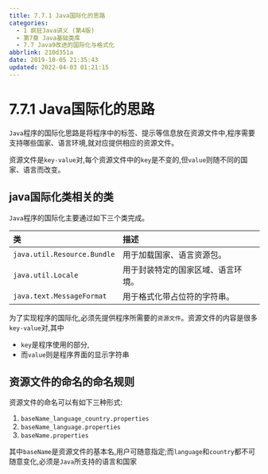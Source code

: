 ```yaml
---
title: 7.7.1 Java国际化的思路
categories: 
  - 1 疯狂Java讲义 (第4版)
  - 第7章 Java基础类库
  - 7.7 Java9改进的国际化与格式化
abbrlink: 210d351a
date: 2019-10-05 21:35:43
updated: 2022-04-03 01:21:15
---
```

# 7.7.1 Java国际化的思路 #
`Java`程序的国际化思路是将程序中的标签、提示等信息放在资源文件中,程序需要支持哪些国家、语言环境,就对应提供相应的资源文件。

资源文件是`key-value`对,每个资源文件中的`key`是不变的,但`value`则随不同的国家、语言而改变。

## java国际化类相关的类 ##
`Java`程序的国际化主要通过如下三个类完成。

|类|描述|
|:---|:---|
|`java.util.Resource.Bundle`|用于加载国家、语言资源包。|
|`java.util.Locale`|用于封装特定的国家区域、语言环境。|
|`java.text.MessageFormat`|用于格式化带占位符的字符串。|

为了实现程序的国际化,必须先提供程序所需要的`资源文件`。资源文件的内容是很多`key-value`对,其中
- `key`是程序使用的部分,
- 而`value`则是程序界面的显示字符串

## 资源文件的命名的命名规则 ##
资源文件的命名可以有如下三种形式:
1. `baseName_language_country.properties`
2. `baseName_language.properties`
3. `baseName.properties`

其中`baseName`是资源文件的基本名,用户可随意指定;而`language`和`country`都不可随意变化,必须是`Java`所支持的语言和国家


